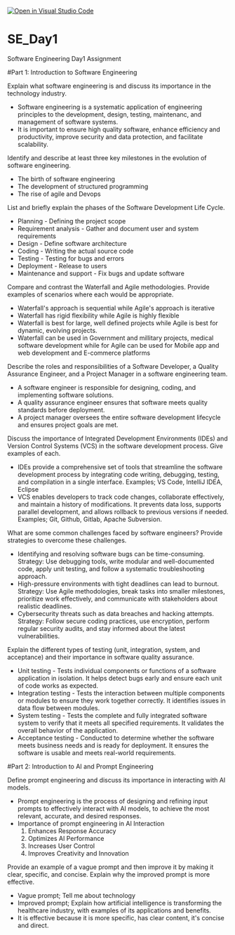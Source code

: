 [![Open in Visual Studio Code](https://classroom.github.com/assets/open-in-vscode-2e0aaae1b6195c2367325f4f02e2d04e9abb55f0b24a779b69b11b9e10269abc.svg)](https://classroom.github.com/online_ide?assignment_repo_id=18367008&assignment_repo_type=AssignmentRepo)
# SE_Day1
Software Engineering Day1 Assignment

#Part 1: Introduction to Software Engineering

Explain what software engineering is and discuss its importance in the technology industry.
- Software engineering is a systematic application of engineering principles to the development, design, testing, maintenanc, and management of software systems.
- It is important to ensure high quality software, enhance efficiency and productivity, improve security and data protection, and facilitate scalability.

Identify and describe at least three key milestones in the evolution of software engineering.
- The birth of software engineering
- The development of structured programming
- The rise of agile and Devops

List and briefly explain the phases of the Software Development Life Cycle.
- Planning - Defining the project scope
- Requirement analysis - Gather and document user and system requirements
- Design - Define software architecture
- Coding - Writing the actual source code
- Testing - Testing for bugs and errors
- Deployment - Release to users
- Maintenance and support - Fix bugs and update software

Compare and contrast the Waterfall and Agile methodologies. Provide examples of scenarios where each would be appropriate.
- Waterfall's approach is sequential while Agile's approach is iterative
- Waterfall has rigid flexibility while Agile is highly flexible
- Waterfall is best for large, well defined projects while Agile is best for dynamic, evolving projects.
- Waterfall can be used in Government and millitary projects, medical software development while for Agile can be used for Mobile app and web development and E-commerce platforms


Describe the roles and responsibilities of a Software Developer, a Quality Assurance Engineer, and a Project Manager in a software engineering team.
- A software engineer is responsible for designing, coding, and implementing software solutions.
- A quality assurance engineer ensures that software meets quality standards before deployment.
- A project manager oversees the entire software development lifecycle and ensures project goals are met.


Discuss the importance of Integrated Development Environments (IDEs) and Version Control Systems (VCS) in the software development process. Give examples of each.
- IDEs provide a comprehensive set of tools that streamline the software development process by integrating code writing, debugging, testing, and compilation in a single interface. Examples; VS Code, IntelliJ IDEA, Eclipse
- VCS enables developers to track code changes, collaborate effectively, and maintain a history of modifications. It prevents data loss, supports parallel development, and allows rollback to previous versions if needed. Examples; Git, Github, Gitlab, Apache Subversion.


What are some common challenges faced by software engineers? Provide strategies to overcome these challenges.
- Identifying and resolving software bugs can be time-consuming.
Strategy: Use debugging tools, write modular and well-documented code, apply unit testing, and follow a systematic troubleshooting approach.
- High-pressure environments with tight deadlines can lead to burnout.
Strategy: Use Agile methodologies, break tasks into smaller milestones, prioritize work effectively, and communicate with stakeholders about realistic deadlines.
- Cybersecurity threats such as data breaches and hacking attempts.
Strategy: Follow secure coding practices, use encryption, perform regular security audits, and stay informed about the latest vulnerabilities.

Explain the different types of testing (unit, integration, system, and acceptance) and their importance in software quality assurance.
- Unit testing - Tests individual components or functions of a software application in isolation. It helps detect bugs early and ensure each unit of code works as expected.
- Integration testing - Tests the interaction between multiple components or modules to ensure they work together correctly. It identifies issues in data flow between modules.
- System testing - Tests the complete and fully integrated software system to verify that it meets all specified requirements. It validates the overall behavior of the application.
- Acceptance testing - Conducted to determine whether the software meets business needs and is ready for deployment. It ensures the software is usable and meets real-world requirements.

#Part 2: Introduction to AI and Prompt Engineering


Define prompt engineering and discuss its importance in interacting with AI models.
- Prompt engineering is the process of designing and refining input prompts to effectively interact with AI models, to achieve the most relevant, accurate, and desired responses.
- Importance of prompt engineering in AI Interaction
  1. Enhances Response Accuracy
  2. Optimizes AI Performance
  3. Increases User Control
  4. Improves Creativity and Innovation


Provide an example of a vague prompt and then improve it by making it clear, specific, and concise. Explain why the improved prompt is more effective.
- Vague prompt; Tell me about technology
- Improved prompt; Explain how artificial intelligence is transforming the healthcare industry, with examples of its applications and benefits.
- It is effective because it is more specific, has clear content, it's concise  and direct.
